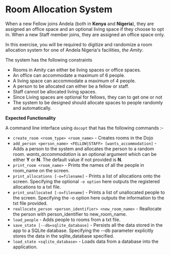 # Room Allocation System

When a new Fellow joins Andela (both in **Kenya** and **Nigeria**), they are assigned an office space and an optional living space if they choose to opt in. When a new Staff member joins, they are assigned an office space only.

In this exercise, you will be required to digitize and randomize a room allocation system for one of Andela Nigeria's facilities, _the Amity_.

The system has the following constraints

- Rooms in Amity can either be living spaces or office spaces.
- An office can accommodate a maximum of 6 people.
- A living space can accommodate a maximum of 4 people.
- A person to be allocated can either be a fellow or staff.
- Staff cannot be allocated living spaces.
- Since Living spaces are optional for fellows, they can to get one or not
- The system to be designed should allocate spaces to people randomly and automatically.

**Expected Functionality**

A command line interface using `docopt` that has the following commands :-

- `create_room <room_type> <room_name>` - Creates rooms in the Dojo
- `add_person <person_name> <FELLOW|STAFF> [wants_accommodation]` - Adds a person to the system and allocates the person to a random room. _wants_accommodation_ is an optional argument which can be either **Y** or **N**. The default value if not provided is **N**.
- `print_room <room_name>` - Prints the names of all the people in room_name on the screen.
- `print_allocations [-o=filename]` - Prints a list of allocations onto the screen. Specifying the optional `-o option` here outputs the registered allocations to a txt file.
- `print_unallocated [-o=filename]` - Prints a list of unallocated people to the screen. Specifying the -o option here outputs the information to the txt file provided.
- `reallocate_person <person_identifier> <new_room_name>` - Reallocate the person with person_identifier to new_room_name.
- `load_people` - Adds people to rooms from a txt file.
- `save_state [--db=sqlite_database]` - Persists all the data stored in the app to a SQLite database. Specifying the --db parameter explicitly stores the data in the sqlite_database specified.
- `load_state <sqlite_database>` - Loads data from a database into the application.
